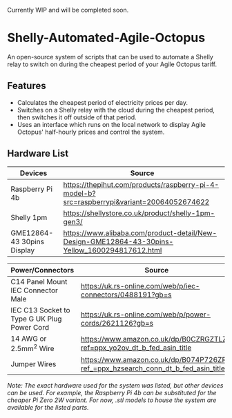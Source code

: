 Currently WIP and will be completed soon.

# Shelly-Automated-Agile-Octopus
An open-source system of scripts that can be used to automate a Shelly relay to switch on during the cheapest period of your Agile Octopus tariff.

## Features
- Calculates the cheapest period of electricity prices per day.
- Switches on a Shelly relay with the cloud during the cheapest period, then switches it off outside of that period.
- Uses an interface which runs on the local network to display Agile Octopus' half-hourly prices and control the system.

## Hardware List


|Devices|Source|
---------|------
|Raspberry Pi 4b| https://thepihut.com/products/raspberry-pi-4-model-b?src=raspberrypi&variant=20064052674622|
|Shelly 1pm| https://shellystore.co.uk/product/shelly-1pm-gen3/|
|GME12864-43 30pins Display| https://www.alibaba.com/product-detail/New-Design-GME12864-43-30pins-Yellow_1600294817612.html|


|Power/Connectors|Source|
-----|-----
|C14 Panel Mount IEC Connector Male|https://uk.rs-online.com/web/p/iec-connectors/0488191?gb=s|
|IEC C13 Socket to Type G UK Plug Power Cord|https://uk.rs-online.com/web/p/power-cords/2621126?gb=s|
|14 AWG or 2.5mm<sup>2</sup> Wire|https://www.amazon.co.uk/dp/B0CZRGZTLZ?ref=ppx_yo2ov_dt_b_fed_asin_title|
|Jumper Wires|https://www.amazon.co.uk/dp/B074P726ZR?ref_=ppx_hzsearch_conn_dt_b_fed_asin_title_1|





*Note: The exact hardware used for the system was listed, but other devices can be used. For example, the Raspberry Pi 4b can be substituted for the cheaper Pi Zero 2W variant. For now, .stl models to house the system are available for the listed parts.*





